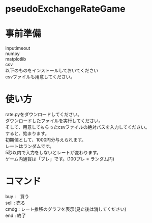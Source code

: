 # pseudoExchangeRateGame
# 事前準備
inputimeout<br>
numpy<br>
matplotlib<br>
csv<br>
以下のものをインストールしておいてください<br>
csvファイルも用意してください。
# 使い方
rate.pyをダウンロードしてください。<br>
ダウンロードしたファイルを実行してください。<br>
そして、用意してもらったcsvファイルの絶対パスを入力してください。<br>
すると、始まります。<br>
初期値として、1000円分与えられます。<br>
レートはランダムです。<br>
5秒以内で入力をしないとレートが変わります。<br>
ゲーム内通貨は「プレ」です。(100プレ = ランダム円)<br>
# コマンド
buy :　買う　<br>
sell : 売る<br>
cmdg : レート推移のグラフを表示(見た後は消してください)<br>
end : 終了
